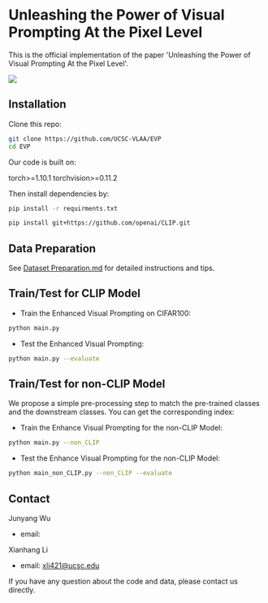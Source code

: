 # Unleashing the Power of Visual Prompting At the Pixel Level

This is the official implementation of the paper 'Unleashing the Power of Visual Prompting At the Pixel Level'.

![](https://github.com/jywu511/Unleashing-the-Power-of-Visual-Prompting-At-the-Pixel-Level/blob/main/methods.png)

## Installation

Clone this repo:

```bash
git clone https://github.com/UCSC-VLAA/EVP
cd EVP
```

Our code is built on:

torch>=1.10.1
torchvision>=0.11.2


Then install dependencies by:

```bash
pip install -r requirments.txt

pip install git+https://github.com/openai/CLIP.git
```

## Data Preparation

See [Dataset Preparation.md](https://github.com/jywu511/Unleashing-the-Power-of-Visual-Prompting-At-the-Pixel-Level/blob/main/datasets/Dataset%20Preparation.md)
for detailed instructions and tips.

## Train/Test for CLIP Model

* Train the Enhanced Visual Prompting on CIFAR100:

```bash
python main.py 
```

* Test the Enhanced Visual Prompting:

```bash
python main.py --evaluate
```

## Train/Test for non-CLIP Model

We propose a simple pre-processing step to match the pre-trained classes and the downstream classes. You can get the
corresponding index:

[//]: # (```bash)

[//]: # (python get_index.py)

[//]: # (```)

* Train the Enhance Visual Prompting for the non-CLIP Model:

```bash
python main.py --non_CLIP
```

* Test the Enhance Visual Prompting for the non-CLIP Model:

```bash
python main_non_CLIP.py --non_CLIP --evaluate 
```


## Contact

Junyang Wu
- email: 


Xianhang Li
- email: xli421@ucsc.edu


If you have any question about the code and data, please contact us directly.



